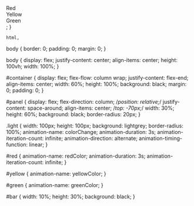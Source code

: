  <div>
          <div> 
              <div class={color == "red" ? "red" : ""}> Red </div>
              <div class={color == "yellow" ? "yellow" : ""}> Yellow </div>
              <div class={color == "green" ? "green" : ""}> Green </div>
          </div>
      </div>;
    }








    html,
body {
  border: 0;
  padding: 0;
  margin: 0;
}

body {
  display: flex;
  justify-content: center;
  align-items: center;
  height: 100vh;
  width: 100%;
}

#container {
  display: flex;
  flex-flow: column wrap;
  justify-content: flex-end;
  align-items: center;
  width: 60%;
  height: 100%;
  background: black;
  margin: 0;
  padding: 0;
}

#panel {
  display: flex;
  flex-direction: column;
  /*position: relative;*/
  justify-content: space-around;
  align-items: center;
  /*top: -70px;*/
  width: 30%;
  height: 60%;
  background: black;
  border-radius: 20px;
}

.light {
  width: 100px;
  height: 100px;
  background: lightgrey;
  border-radius: 100%;
  animation-name: colorChange;
  animation-duration: 3s;
  animation-iteration-count: infinite;
  animation-direction: alternate;
  animation-timing-function: linear;
}

#red {
  animation-name: redColor;
  animation-duration: 3s;
  animation-iteration-count: infinite;
}

#yellow {
  animation-name: yellowColor;
}

#green {
  animation-name: greenColor;
}

#bar {
  width: 10%;
  height: 30%;
  background: black;
}

